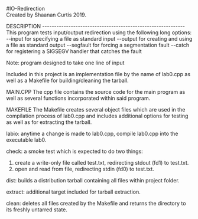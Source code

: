 #IO-Redirection <br>
Created by Shaanan Curtis 2019. <br>

DESCRIPTION ------------------------------------------------------------ <br>
This program tests input/output redirection using the following long options:
--input for specifying a file as standard input
--output for creating and using a file as standard output
--segfault for forcing a segmentation fault
--catch for registering a SIGSEGV handler that catches the fault

Note: program designed to take one line of input

Included in this project is an implementation file by the
name of lab0.cpp as well as a Makefile for building/cleaning
the tarball.  

MAIN.CPP
The cpp file contains the source code for the main program 
as well as several functions incorporated within said program.  

MAKEFILE
The Makefile creates several object files which
are used in the compilation process of lab0.cpp and includes additional
options for testing as well as for extracting the tarball.

labio:
anytime a change is made to lab0.cpp,
compile lab0.cpp into the executable lab0.

check:
a smoke test which is expected to do two
things:
1. create a write-only file called test.txt, 
redirecting stdout (fd1) to test.txt.
2. open and read from file, redirecting
stdin (fd0) to test.txt.

dist:
builds a distribution tarball containing
all files within project folder.

extract:
additional target included for tarball
extraction.

clean:
deletes all files created by the 
Makefile and returns the directory
to its freshly untarred state.
